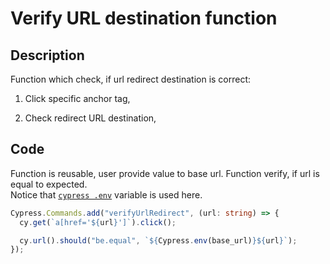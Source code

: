 # Verify URL destination function

## Description

Function which check, if url redirect destination is correct:

1. Click specific anchor tag,

2. Check redirect URL destination,

## Code

Function is reusable, user provide value to base url. Function verify, if url is equal to expected. <br />
Notice that [`cypress .env`](../../cypress.config.ts) variable is used here.

```typescript
Cypress.Commands.add("verifyUrlRedirect", (url: string) => {
  cy.get(`a[href='${url}']`).click();

  cy.url().should("be.equal", `${Cypress.env(base_url)}${url}`);
});
```
